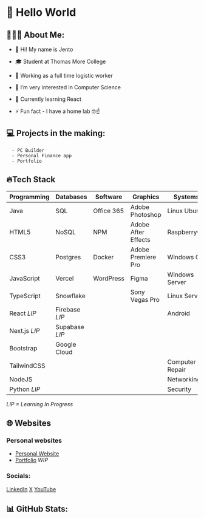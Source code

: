 # 👋 Hello World


## 👨🏼‍🎨 About Me:
- 🙋 Hi! My name is Jento
- 🎓 Student at Thomas More College
- 🏢 Working as a full time logistic worker
  
- 👀 I’m very interested in Computer Science
- 🌱 Currently learning React
- ⚡️ Fun fact - I have a home lab 🤓☝️


## 💻 Projects in the making:
      - PC Builder
      - Personal Finance app
      - Portfolio


## 🔥Tech Stack
| **Programming**    | **Databases**    | **Software**         | **Graphics**              | **Systems**             |
|--------------------|------------------|----------------------|---------------------------|-------------------------|
| Java               | SQL              | Office 365           | Adobe Photoshop           | Linux Ubuntu            |
| HTML5              | NoSQL            | NPM                  | Adobe After Effects       | RaspberryOS             |
| CSS3               | Postgres         | Docker               | Adobe Premiere Pro        | Windows OS              |
| JavaScript         | Vercel           | WordPress            | Figma                     | Windows Server          |
| TypeScript         | Snowflake        |                      | Sony Vegas Pro            | Linux Server            |
| React *LIP*        | Firebase *LIP*   |                      |                           | Android                 |
| Next.js *LIP*      | Supabase *LIP*   |                      |                           |                         |
| Bootstrap          | Google Cloud     |                      |                           |                         |
| TailwindCSS        |                  |                      |                           | Computer Repair         |
| NodeJS             |                  |                      |                           | Networking              |
| Python *LIP*       |                  |                      |                           | Security                |

*LIP = Learning In Progress*


## 🌐 Websites
### Personal websites
- [Personal Website](https://jentopieters.be)
- [Portfolio](https://portfolio.jentopieters.be) *WIP*

### Socials:
[LinkedIn](https://www.linkedin.com/in/pietersj/)
[X](https://twitter.com/denjento)
[YouTube](https://www.youtube.com/@Jento.)


## 📊 GitHub Stats:
